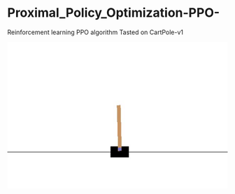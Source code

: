 # Proximal_Policy_Optimization-PPO-
Reinforcement learning PPO algorithm 
Tasted on CartPole-v1

![Alt Text](TrainedAgentPlay.gif)
